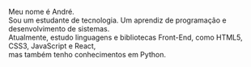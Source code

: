 Meu nome é André.<br>
Sou um estudante de tecnologia. Um aprendiz de programação e desenvolvimento de sistemas.<br>
Atualmente, estudo linguagens e bibliotecas Front-End, como HTML5, CSS3, JavaScript e React,<br>
mas também tenho conhecimentos em Python.
